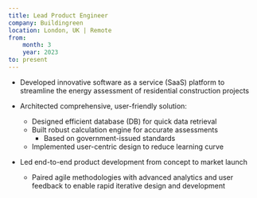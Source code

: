 ```yaml
---
title: Lead Product Engineer
company: Buildingreen
location: London, UK | Remote
from: 
    month: 3
    year: 2023
to: present
---
```

* Developed innovative software as a service (SaaS) platform to streamline the energy assessment of residential construction projects

* Architected comprehensive, user-friendly solution:
  * Designed efficient database (DB) for quick data retrieval
  * Built robust calculation engine for accurate assessments
    * Based on government-issued standards
  * Implemented user-centric design to reduce learning curve

* Led end-to-end product development from concept to market launch
  * Paired agile methodologies with advanced analytics and user feedback to enable rapid iterative design and development
